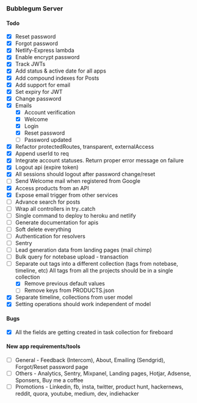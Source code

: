 ### Bubblegum Server

#### Todo

- [x] Reset password
- [x] Forgot password
- [x] Netlify-Express lambda
- [x] Enable encrypt password
- [x] Track JWTs
- [x] Add status & active date for all apps
- [x] Add compound indexes for Posts
- [x] Add support for email
- [x] Set expiry for JWT
- [x] Change password
- [x] Emails
  - [x] Account verification
  - [x] Welcome
  - [x] Login
  - [x] Reset password
  - [ ] Password updated
- [x] Refactor protectedRoutes, transparent, externalAccess
- [x] Append userId to req
- [x] Integrate account statuses. Return proper error message on failure
- [x] Logout api (expire token)
- [x] All sessions should logout after password change/reset
- [ ] Send Welcome mail when registered from Google
- [x] Access products from an API
- [x] Expose email trigger from other services
- [ ] Advance search for posts
- [ ] Wrap all controllers in try..catch
- [ ] Single command to deploy to heroku and netlify
- [ ] Generate documentation for apis
- [ ] Soft delete everything
- [ ] Authentication for resolvers
- [ ] Sentry
- [ ] Lead generation data from landing pages (mail chimp)
- [ ] Bulk query for notebase upload - transaction
- [ ] Separate out tags into a different collection (tags from notebase, timeline, etc) All tags from all the projects should be in a single collection
  - [x] Remove previous default values
  - [ ] Remove keys from PRODUCTS.json
- [x] Separate timeline, collections from user model
- [x] Setting operations should work independent of model

#### Bugs

- [x] All the fields are getting created in task collection for fireboard

#### New app requirements/tools

- [ ] General - Feedback (Intercom), About, Emailing (Sendgrid), Forgot/Reset password page
- [ ] Others - Analytics, Sentry, Mixpanel, Landing pages, Hotjar, Adsense, Sponsers, Buy me a coffee
- [ ] Promotions - Linkedin, fb, insta, twitter, product hunt, hackernews, reddit, quora, youtube, medium, dev, indiehacker
